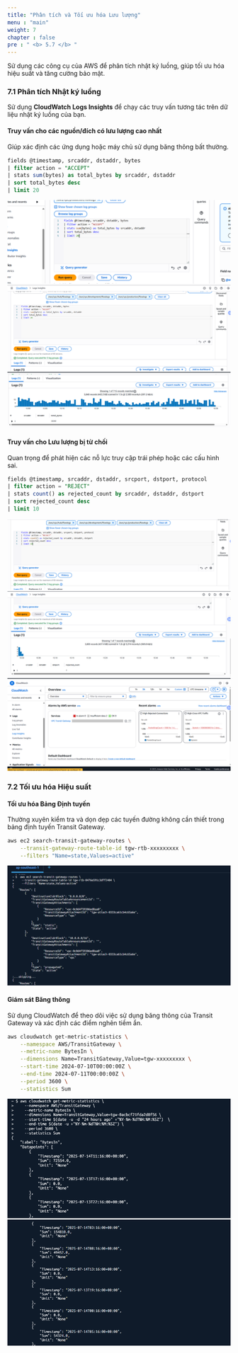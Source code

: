 ```yaml
---
title: "Phân tích và Tối ưu hóa Lưu lượng"
menu : "main"
weight: 7
chapter : false
pre : " <b> 5.7 </b> "
---
```


Sử dụng các công cụ của AWS để phân tích nhật ký luồng, giúp tối ưu hóa hiệu suất và tăng cường bảo mật.

### 7.1 Phân tích Nhật ký luồng

Sử dụng **CloudWatch Logs Insights** để chạy các truy vấn tương tác trên dữ liệu nhật ký luồng của bạn.

#### Truy vấn cho các nguồn/đích có lưu lượng cao nhất
Giúp xác định các ứng dụng hoặc máy chủ sử dụng băng thông bất thường.
```sql
fields @timestamp, srcaddr, dstaddr, bytes
| filter action = "ACCEPT"
| stats sum(bytes) as total_bytes by srcaddr, dstaddr
| sort total_bytes desc
| limit 20
```
![](/images/5.routing-security/hinh-61.png)
![](/images/5.routing-security/hinh-62.png)
![](/images/5.routing-security/hinh-63.png)

#### Truy vấn cho Lưu lượng bị từ chối
Quan trọng để phát hiện các nỗ lực truy cập trái phép hoặc các cấu hình sai.
```sql
fields @timestamp, srcaddr, dstaddr, srcport, dstport, protocol
| filter action = "REJECT"
| stats count() as rejected_count by srcaddr, dstaddr, dstport
| sort rejected_count desc
| limit 10
```
![](/images/5.routing-security/hinh-57.png)
![](/images/5.routing-security/hinh-58.png)
![](/images/5.routing-security/hinh-59.png)

### 7.2 Tối ưu hóa Hiệu suất

#### Tối ưu hóa Bảng Định tuyến
Thường xuyên kiểm tra và dọn dẹp các tuyến đường không cần thiết trong bảng định tuyến Transit Gateway.
```bash
aws ec2 search-transit-gateway-routes \
    --transit-gateway-route-table-id tgw-rtb-xxxxxxxxx \
    --filters "Name=state,Values=active"
```
![](/images/5.routing-security/hinh-64.png)

#### Giám sát Băng thông
Sử dụng CloudWatch để theo dõi việc sử dụng băng thông của Transit Gateway và xác định các điểm nghẽn tiềm ẩn.
```bash
aws cloudwatch get-metric-statistics \
    --namespace AWS/TransitGateway \
    --metric-name BytesIn \
    --dimensions Name=TransitGateway,Value=tgw-xxxxxxxxx \
    --start-time 2024-07-10T00:00:00Z \
    --end-time 2024-07-11T00:00:00Z \
    --period 3600 \
    --statistics Sum
```
![](/images/5.routing-security/hinh-65.png)
![](/images/5.routing-security/hinh-66.png)